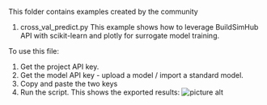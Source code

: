 This folder contains examples created by the community
1. cross_val_predict.py
This example shows how to leverage BuildSimHub API with scikit-learn and plotly for surrogate model training.

To use this file:
1. Get the project API key.
2. Get the model API key - upload a model / import a standard model.
3. Copy and paste the two keys
4. Run the script.
This shows the exported results:
![picture alt](https://imgur.com/JZPn0ql)
